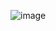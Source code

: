 
![image](https://user-images.githubusercontent.com/66086031/180064990-242d8b32-2bdc-41c5-b43d-174dc762cdb8.png)
